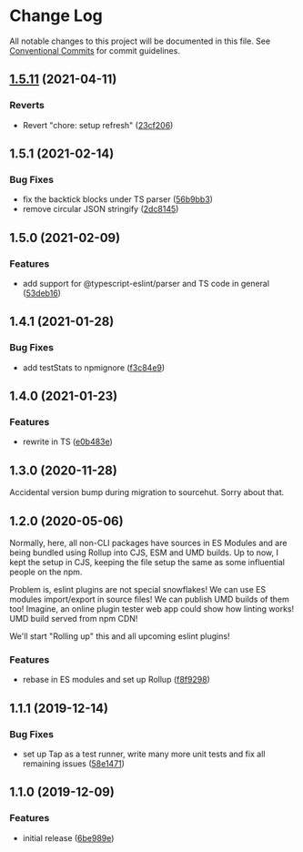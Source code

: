 # Change Log

All notable changes to this project will be documented in this file.
See [Conventional Commits](https://conventionalcommits.org) for commit guidelines.

## [1.5.11](https://github.com/codsen/codsen/compare/eslint-plugin-row-num@1.5.10...eslint-plugin-row-num@1.5.11) (2021-04-11)


### Reverts

* Revert "chore: setup refresh" ([23cf206](https://github.com/codsen/codsen/commit/23cf206970a087ff0fa04e61f94d919f59ab3881))





## 1.5.1 (2021-02-14)

### Bug Fixes

- fix the backtick blocks under TS parser ([56b9bb3](https://github.com/codsen/codsen/commit/56b9bb3c34539bcd2c17e601ec0d1803d8317c4a))
- remove circular JSON stringify ([2dc8145](https://github.com/codsen/codsen/commit/2dc81451fbfcf667f4931411447d0b41c1eabfb8))

## 1.5.0 (2021-02-09)

### Features

- add support for @typescript-eslint/parser and TS code in general ([53deb16](https://github.com/codsen/codsen/commit/53deb16d869e5d761a9cdc4bb71788a13a33890a))

## 1.4.1 (2021-01-28)

### Bug Fixes

- add testStats to npmignore ([f3c84e9](https://github.com/codsen/codsen/commit/f3c84e95afc5514214312f913692d85b2e12eb29))

## 1.4.0 (2021-01-23)

### Features

- rewrite in TS ([e0b483e](https://github.com/codsen/codsen/commit/e0b483e153fec00b94a198058e315f902c2d5d61))

## 1.3.0 (2020-11-28)

Accidental version bump during migration to sourcehut. Sorry about that.

## 1.2.0 (2020-05-06)

Normally, here, all non-CLI packages have sources in ES Modules and are being bundled using Rollup into CJS, ESM and UMD builds. Up to now, I kept the setup in CJS, keeping the file setup the same as some influential people on the npm.

Problem is, eslint plugins are not special snowflakes! We can use ES modules import/export in source files! We can publish UMD builds of them too! Imagine, an online plugin tester web app could show how linting works! UMD build served from npm CDN!

We'll start "Rolling up" this and all upcoming eslint plugins!

### Features

- rebase in ES modules and set up Rollup ([f8f9298](https://gitlab.com/codsen/codsen/commit/f8f929842cc5870fa4fcaf93cc2da2d6ba09466f))

## 1.1.1 (2019-12-14)

### Bug Fixes

- set up Tap as a test runner, write many more unit tests and fix all remaining issues ([58e1471](https://gitlab.com/codsen/codsen/commit/58e147195282077df7ad20efb00dac95976ac24d))

## 1.1.0 (2019-12-09)

### Features

- initial release ([6be989e](https://gitlab.com/codsen/codsen/commit/6be989ee0df3f06661a2319dc990c39d1c3e682f))
